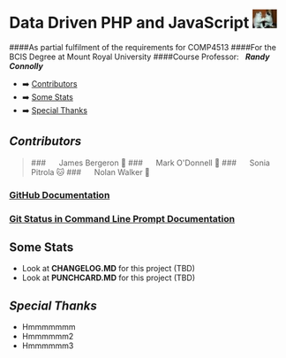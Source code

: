 
Data Driven PHP and JavaScript ![GitHubLogo](app/views/images/logo.jpg)
==================================

####As partial fulfilment of the requirements for COMP4513
####For the BCIS Degree at Mount Royal University
####Course Professor:&nbsp;&nbsp;&nbsp;_**Randy Connolly**_

 - :arrow_right: [Contributors](#contributors)
 - :arrow_right: [Some Stats](#some-stats)
 - :arrow_right: [Special Thanks](#special-thanks)

## *Contributors*

 >###&nbsp;&nbsp;&nbsp;&nbsp;&nbsp;&nbsp;James Bergeron :maple_leaf:
 >###&nbsp;&nbsp;&nbsp;&nbsp;&nbsp;&nbsp;Mark O'Donnell :beer:
 >###&nbsp;&nbsp;&nbsp;&nbsp;&nbsp;&nbsp;Sonia Pitrola :cat:
 >###&nbsp;&nbsp;&nbsp;&nbsp;&nbsp;&nbsp;Nolan Walker :muscle: 

### [GitHub Documentation](documentation/getGoingGitHub.md)
### [Git Status in Command Line Prompt Documentation](documentation/showBranchInPrompt.md)

## **Some Stats**
 - Look at **CHANGELOG.MD** for this project (TBD)
 - Look at **PUNCHCARD.MD** for this project (TBD)

## _**Special Thanks**_
 - Hmmmmmmm
 - Hmmmmmm2
 - Hmmmmmm3
